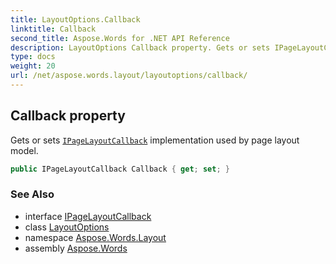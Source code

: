 ```yaml
---
title: LayoutOptions.Callback
linktitle: Callback
second_title: Aspose.Words for .NET API Reference
description: LayoutOptions Callback property. Gets or sets IPageLayoutCallback implementation used by page layout model in C#.
type: docs
weight: 20
url: /net/aspose.words.layout/layoutoptions/callback/
---
```

## Callback property

Gets or sets [`IPageLayoutCallback`](../../ipagelayoutcallback/) implementation used by page layout model.

```csharp
public IPageLayoutCallback Callback { get; set; }
```

### See Also

* interface [IPageLayoutCallback](../../ipagelayoutcallback/)
* class [LayoutOptions](../)
* namespace [Aspose.Words.Layout](../../layoutoptions/)
* assembly [Aspose.Words](../../../)
